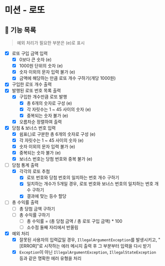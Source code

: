 # 미션 - 로또

## 📌 기능 목록

> 예외 처리가 필요한 부분은 (e)로 표시

- [x] 로또 구입 금액 입력
    - [x] 0보다 큰 숫자 (e)
    - [x] 1000원 단위의 숫자 (e)
    - [x] 숫자 이외의 문자 입력 불가 (e)
    - [x] 금액에 해당하는 만큼 로또 개수 구하기(개당 1000원)
- [x] 구입한 로또 개수 출력
- [x] 발행된 로또 번호 목록 출력
    - [x] 구입한 개수만큼 로또 발행
        - [x] 총 6개의 숫자로 구성 (e)
        - [x] 각 자릿수는 1 ~ 45 사이의 숫자 (e)
        - [x] 중복되는 숫자 불가 (e)
    - [x] 오름차순 정렬하여 출력
- [x] 당첨 & 보너스 번호 입력
    - [x] 쉼표(,)로 구분한 총 6개의 숫자로 구성 (e)
    - [x] 각 자릿수는 1 ~ 45 사이의 숫자 (e)
    - [x] 숫자 이외의 문자 입력 불가 (e)
    - [x] 중복되는 숫자 불가 (e)
    - [x] 보너스 번호는 당첨 번호와 중복 불가 (e)
- [ ] 당첨 통계 출력
    - [x] 각각의 로또 추첨
        - [x] 로또 번호와 당첨 번호의 일치하는 번호 개수 구하기
        - [x] 일치하는 개수가 5개일 경우, 로또 번호와 보너스 번호의 일치하는 번호 개수 구하기
        - [x] 결과에 맞는 등수 할당
- [ ] 총 수익률 출력
    - [ ] 총 당첨 금액 구하기
    - [ ] 총 수익률 구하기
        - [ ] 총 수익률 = (총 당첨 금액 / 총 로또 구입 금액) * 100
        - [ ] 소수점 둘째 자리에서 반올림
- [x] 예외 처리
    - [x] 잘못된 사용자의 입력값일 경우, `IllegalArgumentException`를 발생시키고, "[ERROR]"로 시작하는 에러 메시지 출력 후 그 부분부터 입력을 다시 받기
    - [x] `Exception`이 아닌 `IllegalArgumentException`, `IllegalStateException` 등과 같은 명확한 에러 유형을 처리
